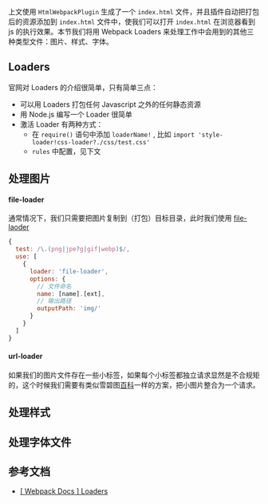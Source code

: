 上文使用 `HtmlWebpackPlugin` 生成了一个 `index.html` 文件，并且插件自动把打包后的资源添加到 `index.html` 文件中，使我们可以打开 `index.html` 在浏览器看到 js 的执行效果。本节我们将用 Webpack Loaders 来处理工作中会用到的其他三种类型文件：图片、样式、字体。

## Loaders
官网对 Loaders 的介绍很简单，只有简单三点：
- 可以用 Loaders 打包任何 Javascript 之外的任何静态资源
- 用 Node.js 编写一个 Loader 很简单
- 激活 Loader 有两种方式：
  - 在 `require()` 语句中添加 `loaderName!` , 比如 `import 'style-loader!css-loader?./css/test.css'`
  - `rules` 中配置，见下文


## 处理图片
#### file-loader
通常情况下，我们只需要把图片复制到（打包）目标目录，此时我们使用 [file-laoder](https://www.webpackjs.com/loaders/file-loader/)
```javascript
{
  test: /\.(png|jpe?g|gif|webp)$/,
  use: [
    {
      loader: 'file-loader',
      options: {
        // 文件命名
        name: [name].[ext],
        // 输出路径
        outputPath: 'img/'
      }
    }
  ]
}
```

#### url-loader
如果我们的图片文件存在一些小标签，如果每个小标签都独立请求显然是不合规矩的，这个时候我们需要有类似雪碧图[百科]()一样的方案，把小图片整合为一个请求。

## 处理样式
## 处理字体文件

## 参考文档
- [[ Webpack Docs ] Loaders](https://www.webpackjs.com/loaders/)

